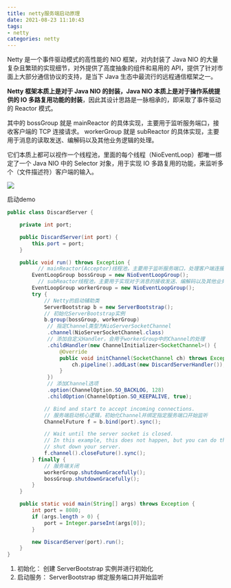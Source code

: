 ```yaml
---
title: netty服务端启动原理
date: 2021-08-23 11:10:43
tags: 
- netty
categories: netty
---
```


Netty 是一个事件驱动模式的高性能的 NIO 框架，对内封装了 Java NIO 的大量复杂且繁琐的实现细节，对外提供了高度抽象的组件和易用的 API，提供了针对市面上大部分通信协议的支持，是当下 Java 生态中最流行的远程通信框架之一。

**Netty 框架本质上是对于 Java NIO 的封装，Java NIO 本质上是对于操作系统提供的 IO 多路复用功能的封装**，因此其设计思路是一脉相承的，即采取了事件驱动的 Reactor 模式。

其中的 bossGroup 就是 mainReactor 的具体实现，主要用于监听服务端口，接收客户端的 TCP 连接请求。 workerGroup 就是 subReactor 的具体实现，主要用于消息的读取发送、编解码以及其他业务逻辑的处理。

它们本质上都可以视作一个线程池，里面的每个线程（NioEventLoop）都唯一绑定了一个 Java NIO 中的 Selector 对象，用于实现 IO 多路复用的功能，来监听多个（文件描述符）客户端的输入。


![](https://ipic-1252327316.cos.ap-beijing.myqcloud.com/image/netty/netty%E6%9E%B6%E6%9E%84.png)


启动demo
```java
public class DiscardServer {

    private int port;

    public DiscardServer(int port) {
        this.port = port;
    }

    public void run() throws Exception {
          // mainReactor(Acceptor)线程池，主要用于监听服务端口，处理客户端连接
        EventLoopGroup bossGroup = new NioEventLoopGroup();
          // subReactor线程池，主要用于实现对于消息的接收发送、编解码以及其他业务处理
        EventLoopGroup workerGroup = new NioEventLoopGroup();
        try {
            // Netty的启动辅助类
            ServerBootstrap b = new ServerBootstrap();
            // 初始化ServerBootstrap实例
            b.group(bossGroup, workerGroup)
             // 指定Channel类型为NioServerSocketChannel
             .channel(NioServerSocketChannel.class)
             // 添加自定义Handler，会用于workerGroup中的Channel的处理
             .childHandler(new ChannelInitializer<SocketChannel>() {
                 @Override
                 public void initChannel(SocketChannel ch) throws Exception {
                     ch.pipeline().addLast(new DiscardServerHandler());
                 }
             })
             // 添加Channel选项
             .option(ChannelOption.SO_BACKLOG, 128)
             .childOption(ChannelOption.SO_KEEPALIVE, true); 

            // Bind and start to accept incoming connections.
            // 服务端启动核心逻辑，初始化Channel并绑定指定服务端口开始监听
            ChannelFuture f = b.bind(port).sync();

            // Wait until the server socket is closed.
            // In this example, this does not happen, but you can do that to gracefully
            // shut down your server.
            f.channel().closeFuture().sync();
        } finally {
            // 服务端关闭
            workerGroup.shutdownGracefully();
            bossGroup.shutdownGracefully();
        }
    }

    public static void main(String[] args) throws Exception {
        int port = 8080;
        if (args.length > 0) {
            port = Integer.parseInt(args[0]);
        }

        new DiscardServer(port).run();
    }
}
```


1. 初始化： 创建 ServerBootstrap 实例并进行初始化
2. 启动服务： ServerBootstrap 绑定服务端口并开始监听








